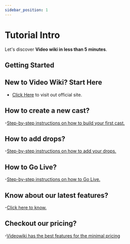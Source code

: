 ```yaml
---
sidebar_position: 1
---
```


# Tutorial Intro

Let's discover **Video wiki in less than 5 minutes**.

## Getting Started

## New to Video Wiki? Start Here

- [Click Here](https://dev.stream.video.wiki) to visit out official site.

## How to create a new cast?

-[Step-by-step instructions on how to build your first cast.](/docs/Cast-Generation#)

## How to add drops?

-[Step-by-step instructions on how to add your drops.](/docs/NFT#)

## How to Go Live?

-[Step-by-step instructions on how to Go Live.](/docs/Cast-Generation#)

## Know about our latest features?

-[Click here to know.](/docs/Getting%20Started/Cast-Generation#)

## Checkout our pricing?

-[Videowiki has the best features for the minimal pricing](/docs/Getting%20Started/Cast-Generation#)
